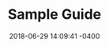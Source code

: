 ---
title: Sample Guide
layout: guide_post_new
categories: hw
meta_patch_number: 4.0
meta_difficulty: Hard
meta_orchestrion: TBD
meta_instance_type: Dungeon
date: 2018-06-29 14:09:41 -0400
slug: sample-guide-hard
description: Read our Guide on the dungeon/trial/8-man raid/24-man raid NAME
  (DIFFICULTY) where you'll face off against Boss 01, Boss 02, and Boss 03.
meta_images:
- meta_images_large_url: "/assets/img/dungeons/asset.jpg"
  meta_images_small_url: "/assets/img/dungeons/small/asset.jpg"
meta_terms:
- meta_term: Term 01
- meta_term: Term 02
- meta_term: Term 03
meta_patch_name: Stormblood
meta_plvl: 70
meta_ilvl: 500
meta_order: 70500
meta_mtq_vid: http://google.com
duty_mechanics:
- duty_mechanic_title: Duty Mechanic Title 01
  duty_mechanic_steps:
  - duty_mechanic_step_title: Step 01
    duty_mechanic_step_notes:
    - duty_mechanic_step_note: Step Note 01
    - duty_mechanic_step_note: Step Note 02
  - duty_mechanic_step_title: Step 02
    duty_mechanic_step_notes:
    - duty_mechanic_step_note: Step Note 01
- duty_mechanic_title: Duty Mechanic Title 02
  duty_mechanic_steps:
  - duty_mechanic_step_title: Step 01
    duty_mechanic_step_notes:
    - duty_mechanic_step_note: Step Note 01
    - duty_mechanic_step_note: Step Note 02
bosses:
- boss_name: Boss Name 01
  boss_phases:
  - boss_phase_title: Phase 01
    boss_phase_script:
    - boss_phase_script_attack_name: Script Attack 01
    - boss_phase_script_attack_name: Script Attack 02
      boss_phase_script_attack_duty_action: true
    - boss_phase_script_attack_name: Script Attack 03
    boss_phase_alerts:
    - boss_phase_alert: Alert Content 01
    - boss_phase_alert: Alert Content 02
    - boss_phase_alert: Alert Content 03
    boss_phase_mechanics:
    - boss_phase_mechanic_title: Phase Mechanic 01
      boss_phase_mechanic_notes:
      - boss_phase_mechanic_note: Mechanic Note 01
      - boss_phase_mechanic_note: Mechanic Note 02
    - boss_phase_mechanic_title: Phase Mechanic 02
      boss_phase_mechanic_notes:
      - boss_phase_mechanic_note: Mechanic Note 01
      - boss_phase_mechanic_note: Mechanic Note 02
    boss_phase_attacks:
    - template: regular-attack
      attack_roles:
      - Everyone
      attack_name: Regular Attack 01
      attack_tags:
      - AoE - Cone
      - AoE - Column
      - Animation
      attack_notes:
      - attack_note: Attack Note 01
      - attack_note: Attack Note 02
      attack_images:
      - attack_image_url: "/assets/img/dungeon/aethero.jpg"
        attack_image_alt: Image Alt Text
    - template: combo-attack
      combo_name: Combo Attack Name
      combo_notes:
      - combo_note: Combo Note 01
      - combo_note: Combo Note 02
      combo_attacks:
      - attack_name: Combo Regular Attack
        attack_roles:
        - Tank
        - Healer
        attack_duty_action: Duty Action
        attack_tags:
        - AoE - Cone
        - Animation
        attack_notes:
        - attack_note: Attack Note 01
        - attack_note: Attack Note 02
      - attack_name: Combo Attack 02
        attack_roles:
        - Everyone
        attack_tags:
        - Spawn
        - Animation
        attack_notes:
        - attack_note: Attack Note 01
        - attack_note: Attack Note 02
    - template: attack-w-variations
      variation_name: Variation Name
      variation_notes:
      - variation_note: Variation Note 01
      - variation_note: Variation Note 02
      variation_attacks:
      - attack_name: Variation Attack 01
        attack_roles:
        - Everyone
        attack_tags:
        - Ultimate
        - Stack
        attack_notes:
        - attack_note: Attack Note 01
        - attack_note: Attack Note 02
        attack_images:
        - attack_image_url: "/assets/img/dungeon/fractal_continuum_hard.jpg"
          attack_image_alt: Image Alt Text
      - attack_name: Variation Attack 02
        attack_roles:
        - Tank
        attack_duty_action: Duty Action
        attack_tags:
        - AoE - Circular
        attack_notes:
        - attack_note: Attack Note 01
        - attack_note: Attack Note 02
  - boss_phase_title: Phase 02
    boss_phase_alerts:
    - boss_phase_alert: Phase Alert 01
    - boss_phase_alert: Phase Alert 02
    boss_phase_attacks:
    - template: regular-attack
      attack_roles:
      - Melee DPS
      - Tank
      attack_name: Regular Attack
      attack_tags:
      - Stun
      - AoE - Area
      attack_notes:
      - attack_note: Attack Note 01
      - attack_note: Attack Note 02
---